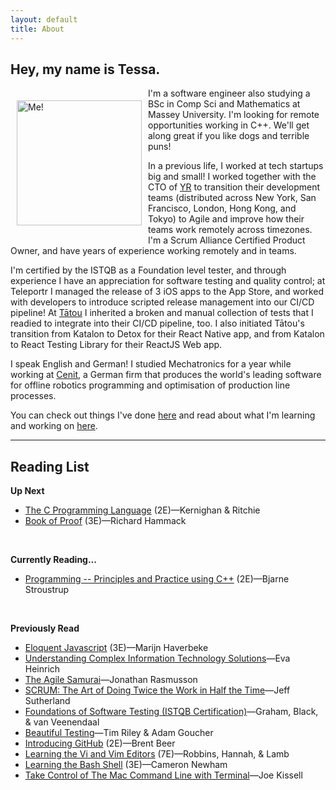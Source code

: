 ```yaml
---
layout: default
title: About
---
```

## Hey, my name is Tessa.

<img alt="Me!" src="/assets/profile-photo.png" width="200" style="float:left;vertical-align:middle;margin:20px 10px"/> I'm a software engineer also studying a BSc in Comp Sci and Mathematics at Massey University.
I'm looking for remote opportunities working in C++. We'll get along great if you like dogs and terrible puns!

In a previous life, I worked at tech startups big and small! I worked together with the CTO of [YR](https://thisisyr.com) to transition their development teams (distributed across New York, San Francisco, London, Hong Kong, and Tokyo) to Agile and improve how their teams work remotely across timezones. I'm a Scrum Alliance Certified Product Owner, and have years of experience working remotely and in teams.

I'm certified by the ISTQB as a Foundation level tester, and through experience I have an appreciation for software testing and quality control; at Teleportr I managed the release of 3 iOS apps to the App Store, and worked with developers to introduce scripted release management into our CI/CD pipeline! At [Tātou](https://tatou.app) I inherited a broken and manual collection of tests that I readied to integrate into their CI/CD pipeline, too. I also initiated Tātou's transition from Katalon to Detox for their React Native app, and from Katalon to React Testing Library for their ReactJS Web app.

I speak English and German! I studied Mechatronics for a year while working at [Cenit](https://cenit.com), a German firm that produces the world's leading software for offline robotics programming and optimisation of production line processes.

You can check out things I've done [here](/projects/) and read about what I'm learning and working on [here](/blog/).

---

## Reading List

**Up Next**
- [The C Programming Language](https://amzn.to/3lRMrCd) (2E)—Kernighan & Ritchie
- [Book of Proof](https://amzn.to/31h0OGX) (3E)—Richard Hammack
<br>

**Currently Reading...**
- [Programming -- Principles and Practice using C++](https://amzn.to/38ZTXGt) (2E)—Bjarne Stroustrup
<br>

**Previously Read**
- [Eloquent Javascript](https://amzn.to/2LMjeuY) (3E)—Marijn Haverbeke
- [Understanding Complex Information Technology Solutions](https://amzn.to/35TBb1s)—Eva Heinrich
- [The Agile Samurai](https://amzn.to/3bVOwdE)—Jonathan Rasmusson
- [SCRUM: The Art of Doing Twice the Work in Half the Time](https://amzn.to/3oZDSGn)—Jeff Sutherland
- [Foundations of Software Testing (ISTQB Certification)](https://amzn.to/3iw9MrI)—Graham, Black, & van Veenendaal
- [Beautiful Testing](https://amzn.to/3oZgNDP)—Tim Riley & Adam Goucher
- [Introducing GitHub](https://amzn.to/2M6sYA9) (2E)—Brent Beer
- [Learning the Vi and Vim Editors](https://amzn.to/3nUVqC1/) (7E)—Robbins, Hannah, & Lamb
- [Learning the Bash Shell](https://amzn.to/3o0S1BG) (3E)—Cameron Newham
- [Take Control of The Mac Command Line with Terminal](https://amzn.to/3iuY40w)—Joe Kissell
